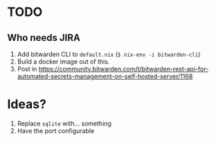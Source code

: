 # TODO
## Who needs JIRA

1. Add bitwarden CLI to `default.nix` (`$ nix-env -i bitwarden-cli`)
1. Build a docker image out of this.
1. Post in https://community.bitwarden.com/t/bitwarden-rest-api-for-automated-secrets-management-on-self-hosted-server/1168



# Ideas?

1. Replace `sqlite` with... something
1. Have the port configurable
